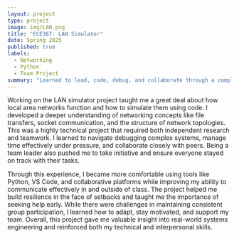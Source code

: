 ```yaml
---
layout: project
type: project
image: img/LAN.png 
title: "ECE367: LAN Simulator"
date: Spring 2025
published: true
labels:
  - Networking
  - Python
  - Team Project
summary: "Learned to lead, code, debug, and collaborate through a complex LAN simulator project that tested both my technical and teamwork skills."
---
```

Working on the LAN simulator project taught me a great deal about how local area networks function and how to simulate them using code. I developed a deeper understanding of networking concepts like file transfers, socket communication, and the structure of network topologies. This was a highly technical project that required both independent research and teamwork. I learned to navigate debugging complex systems, manage time effectively under pressure, and collaborate closely with peers. Being a team leader also pushed me to take initiative and ensure everyone stayed on track with their tasks.

Through this experience, I became more comfortable using tools like Python, VS Code, and collaborative platforms while improving my ability to communicate effectively in and outside of class. The project helped me build resilience in the face of setbacks and taught me the importance of seeking help early. While there were challenges in maintaining consistent group participation, I learned how to adapt, stay motivated, and support my team. Overall, this project gave me valuable insight into real-world systems engineering and reinforced both my technical and interpersonal skills.
